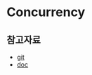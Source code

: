 # Concurrency

## 참고자료
- [git](https://github.com/sangyongchoi/stock-example)
- [doc](https://docs.google.com/document/d/1Nax0Q0dQpE0dlGFdro65kRZE_7wkmBbxrgCmcdhCJ0o/edit)
